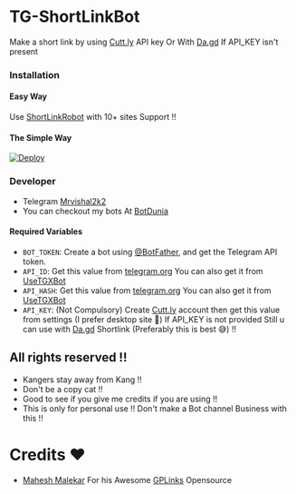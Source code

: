 # TG-ShortLinkBot
Make a short link by using [Cutt.ly](https://cutt.ly/) API key Or With [Da.gd](https://da.gd) If API_KEY isn't present

### Installation

#### Easy Way 
Use [ShortLinkRobot](https://t.me/URLShortenRobot) with 10+ sites Support !!

#### The Simple Way
[![Deploy](https://www.herokucdn.com/deploy/button.svg)](https://heroku.com/deploy)

### Developer 
* Telegram [Mrvishal2k2](https://t.me/Mrvishal_2k2) 
* You can checkout my bots At [BotDunia](https://t.me/BotDunia)
 

#### Required Variables

* `BOT_TOKEN`: Create a bot using [@BotFather](https://telegram.dog/BotFather), and get the Telegram API token.
* `API_ID`: Get this value from [telegram.org](https://my.telegram.org/apps)
 You can also get it from [UseTGXBot](https://t.me/UseTGXBot)
* `API_HASH`: Get this value from [telegram.org](https://my.telegram.org/apps)
 You can also get it from [UseTGXBot](https://t.me/UseTGXBot)
* `API_KEY`: (Not Compulsory) Create [Cutt.ly](https://cutt.ly/) account then get this value from settings (I prefer desktop site 🙂)
 If API_KEY is not provided Still u can use with [Da.gd](https://da.gd) Shortlink (Preferably this is best 😅) !!
 
## All rights reserved !!
* Kangers stay away from Kang !!
* Don't be a copy cat !!
* Good to see if you give me credits if you are using !!
* This is only for personal use !! Don't make a Bot channel Business with this !!

# Credits ❤️
* [Mahesh Malekar](https://github.com/Mahesh0253) For his Awesome [GPLinks](https://github.com/Mahesh0253/GPlink-bot)  Opensource
